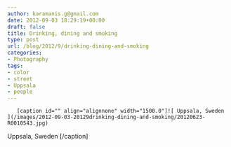 ```yaml
---
author: karamanis.g@gmail.com
date: 2012-09-03 18:29:19+00:00
draft: false
title: Drinking, dining and smoking
type: post
url: /blog/2012/9/drinking-dining-and-smoking
categories:
- Photography
tags:
- color
- street
- Uppsala
- people
---
```



  
       [caption id="" align="alignnone" width="1500.0"]![ Uppsala, Sweden ](/images/2012-09-03-20129drinking-dining-and-smoking/20120623-R0010543.jpg)
 Uppsala, Sweden [/caption]
